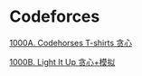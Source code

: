 # Codeforces

[1000A. Codehorses T-shirts 贪心](https://github.com/Zhenyuan-Xi/Codeforces/blob/master/1000A.%20Codehorses%20T-shirts.cpp)

[1000B. Light It Up 贪心+模拟](https://github.com/Zhenyuan-Xi/Codeforces/blob/master/1000B.%20Light%20It%20Up.cpp)
